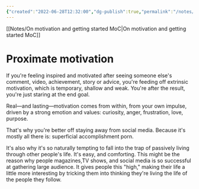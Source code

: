 ```yaml
---
{"created":"2022-06-28T12:32:00","dg-publish":true,"permalink":"/notes/proximate-motivation/","dgPassFrontmatter":true,"updated":"2024-12-22T16:23:59.258+01:00"}
---
```


[[Notes/On motivation and getting started MoC\|On motivation and getting started MoC]]
# Proximate motivation
If you're feeling inspired and motivated after seeing someone else's comment, video, achievement, story or advice, you're feeding off extrinsic motivation, which is temporary, shallow and weak. You're after the result, you're just staring at the end goal.

Real—and lasting—motivation comes from within, from your own impulse, driven by a strong emotion and values: curiosity, anger, frustration, love, purpose.

That's why you're better off staying away from social media. Because it's mostly all there is: superficial accomplishment porn.

It's also why it's so naturally tempting to fall into the trap of passively living through other people's life. It's easy, and comforting. This might be the reason why people magazines,TV shows, and social media is so successful at gathering large audience. It gives people this "high," making their life a little more interesting by tricking them into thinking they're living the life of the people they follow.